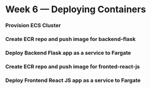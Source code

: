 # Week 6 — Deploying Containers

### Provision ECS Cluster
### Create ECR repo and push image for backend-flask
### Deploy Backend Flask app as a service to Fargate
### Create ECR repo and push image for fronted-react-js
### Deploy Frontend React JS app as a service to Fargate
